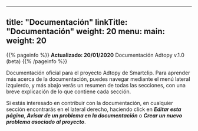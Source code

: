 
---
title: "Documentación"
linkTitle: "Documentación"
weight: 20
menu:
  main:
    weight: 20
---

{{% pageinfo %}}
**Actualizado: 20/01/2020**   Documentación Adtopy v.1.0 (beta)
{{% /pageinfo %}}


Documentación oficial para el proyecto Adtopy de Smartclip. Para aprender más acerca de la documentación, puedes navegar mediante el menú lateral izquierdo, y más abajo verás un resumen de todas las secciones, con una breve explicación de lo que contiene cada sección.

Si estás interesado en contribuir con la documentación, en cualquier sección encontrarás en el lateral derecho, haciendo click en ___Editar esta página___, ___Avisar de un problema en la documentación___ o ___Crear un nuevo problema asociado al proyecto___.
